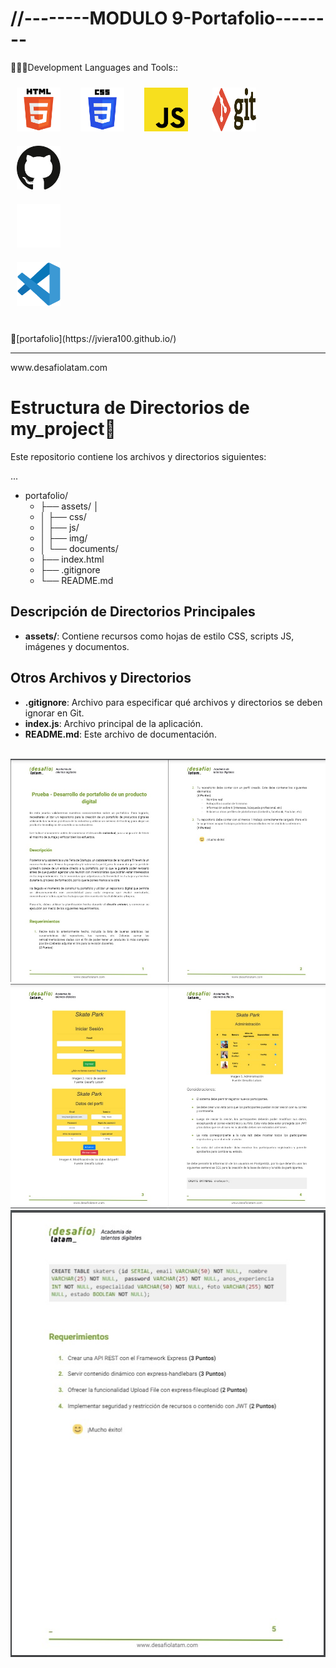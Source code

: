 # //--------MODULO 9-Portafolio--------
 👨🏽‍💻Development Languages and Tools::
   
<img width="70px" 
    height="70px" 
    style="margin: 10px"
    src="./assets/img/html.svg"> &nbsp;
<img width="70px" 
    height="70px" 
    style="margin: 10px"
    src="./assets/img/css.svg"> &nbsp;
<img width="70px" 
    height="70px" 
    style="margin: 10px"
    src="./assets/img/javascript.svg"> &nbsp; &nbsp;
    <img width="70px" 
    height="70px" 
    style="margin: 10px"
    src="./assets/img/git.svg"> &nbsp; &nbsp;
    <img width="70px" 
    height="70px" 
    style="margin: 10px"
    src="./assets/img/github-icon-1.svg"> &nbsp; &nbsp;    
    <img width="70px" 
    height="70px" 
    style="margin: 10px"
    src="./assets/img/toptal-logo-wordmark.svg"> &nbsp; &nbsp;  
    <img width="70px" 
    height="70px" 
    style="margin: 10px"
    src="./assets/img/visual-studio-code-1.svg"> &nbsp; &nbsp; 
    

<br>
🚀[portafolio](https://jviera100.github.io/)
<br>
<hr>
www.desafiolatam.com
<br> 

# Estructura de Directorios de my_project🚀

Este repositorio contiene los archivos y directorios siguientes:

...

- portafolio/
  - ├── assets/ │   
  - │   ├── css/
  - │   ├── js/
  - │   ├── img/
  - │   └── documents/
  - ├── index.html
  - ├── .gitignore
  - └── README.md


## Descripción de Directorios Principales

- **assets/**: Contiene recursos como hojas de estilo CSS, scripts JS, imágenes y documentos.

## Otros Archivos y Directorios

- **.gitignore**: Archivo para especificar qué archivos y directorios se deben ignorar en Git.
- **index.js**: Archivo principal de la aplicación.
- **README.md**: Este archivo de documentación.

<br>
<img src="./assets/img/1.jpg" alt="">
<img src="./assets/img/2.jpg" alt="">
<img src="./assets/img/3.jpg" alt="">